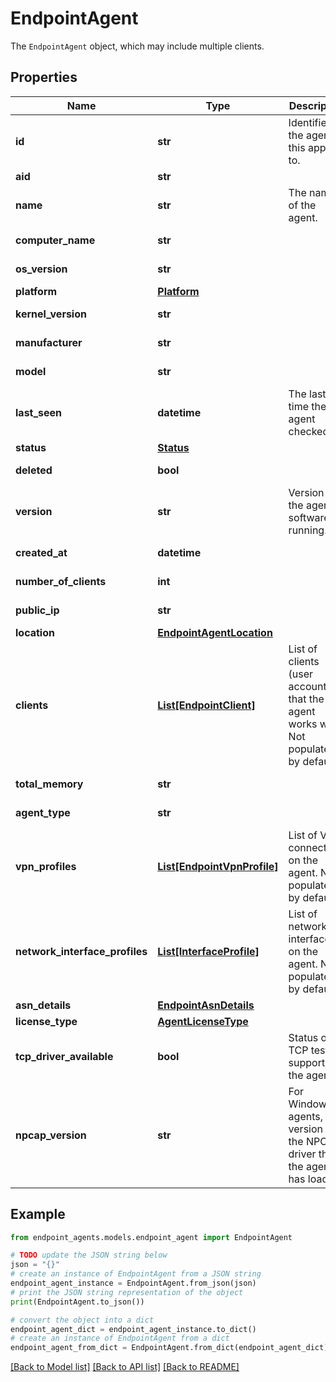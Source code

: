 # EndpointAgent

The `EndpointAgent` object, which may include multiple clients.

## Properties

Name | Type | Description | Notes
------------ | ------------- | ------------- | -------------
**id** | **str** | Identifier of the agent this applies to. | [optional] [readonly] 
**aid** | **str** |  | [optional] 
**name** | **str** | The name of the agent. | [optional] 
**computer_name** | **str** |  | [optional] [readonly] 
**os_version** | **str** |  | [optional] [readonly] 
**platform** | [**Platform**](Platform.md) |  | [optional] 
**kernel_version** | **str** |  | [optional] [readonly] 
**manufacturer** | **str** |  | [optional] [readonly] 
**model** | **str** |  | [optional] [readonly] 
**last_seen** | **datetime** | The last time the agent checked-in. | [optional] [readonly] 
**status** | [**Status**](Status.md) |  | [optional] 
**deleted** | **bool** |  | [optional] [readonly] 
**version** | **str** | Version of the agent software running. | [optional] [readonly] 
**created_at** | **datetime** |  | [optional] [readonly] 
**number_of_clients** | **int** |  | [optional] [readonly] 
**public_ip** | **str** |  | [optional] [readonly] 
**location** | [**EndpointAgentLocation**](EndpointAgentLocation.md) |  | [optional] 
**clients** | [**List[EndpointClient]**](EndpointClient.md) | List of clients (user accounts) that the agent works with. Not populated by default.  | [optional] [readonly] 
**total_memory** | **str** |  | [optional] [readonly] 
**agent_type** | **str** |  | [optional] [readonly] 
**vpn_profiles** | [**List[EndpointVpnProfile]**](EndpointVpnProfile.md) | List of VPN connections on the agent. Not populated by default.  | [optional] [readonly] 
**network_interface_profiles** | [**List[InterfaceProfile]**](InterfaceProfile.md) | List of network interfaces on the agent. Not populated by default.  | [optional] [readonly] 
**asn_details** | [**EndpointAsnDetails**](EndpointAsnDetails.md) |  | [optional] 
**license_type** | [**AgentLicenseType**](AgentLicenseType.md) |  | [optional] 
**tcp_driver_available** | **bool** | Status of TCP test support on the agent. | [optional] [readonly] 
**npcap_version** | **str** | For Windows agents, the version of the NPCAP driver that the agent has loaded. | [optional] [readonly] 

## Example

```python
from endpoint_agents.models.endpoint_agent import EndpointAgent

# TODO update the JSON string below
json = "{}"
# create an instance of EndpointAgent from a JSON string
endpoint_agent_instance = EndpointAgent.from_json(json)
# print the JSON string representation of the object
print(EndpointAgent.to_json())

# convert the object into a dict
endpoint_agent_dict = endpoint_agent_instance.to_dict()
# create an instance of EndpointAgent from a dict
endpoint_agent_from_dict = EndpointAgent.from_dict(endpoint_agent_dict)
```
[[Back to Model list]](../README.md#documentation-for-models) [[Back to API list]](../README.md#documentation-for-api-endpoints) [[Back to README]](../README.md)


